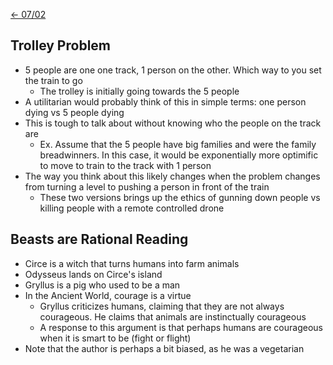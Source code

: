 [\<- 07/02](07-02.md)

## Trolley Problem

- 5 people are one one track, 1 person on the other. Which way to you set the train to go
	- The trolley is initially going towards the 5 people
- A utilitarian would probably think of this in simple terms: one person dying vs 5 people dying
- This is tough to talk about without knowing who the people on the track are
	- Ex. Assume that the 5 people have big families and were the family breadwinners. In this case, it would be exponentially more optimific to move to train to the track with 1 person
- The way you think about this likely changes when the problem changes from turning a level to pushing a person in front of the train
	- These two versions brings up the ethics of gunning down people vs killing people with a remote controlled drone

## Beasts are Rational Reading

- Circe is a witch that turns humans into farm animals
- Odysseus lands on Circe's island
- Gryllus is a pig who used to be a man
- In the Ancient World, courage is a virtue
	- Gryllus criticizes humans, claiming that they are not always courageous. He claims that animals are instinctually courageous
	- A response to this argument is that perhaps humans are courageous when it is smart to be (fight or flight)
- Note that the author is perhaps a bit biased, as he was a vegetarian
